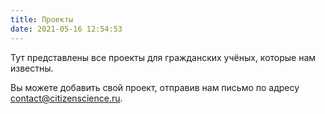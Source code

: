 ```yaml
---
title: Проекты
date: 2021-05-16 12:54:53
---
```

Тут представлены все проекты для гражданских учёных, которые нам известны.

Вы можете добавить свой проект, отправив нам письмо по адресу <a href="mailto:contact@citizenscience.ru">contact@citizenscience.ru</a>.

